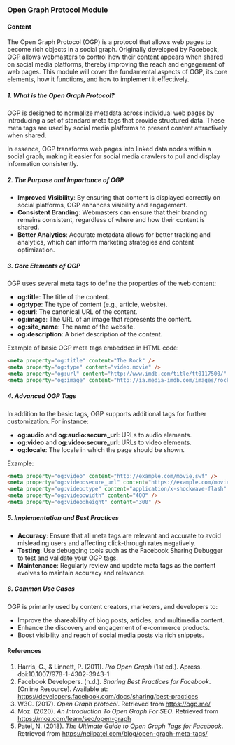 ### Open Graph Protocol Module

#### Content

The Open Graph Protocol (OGP) is a protocol that allows web pages to become rich objects in a social graph. Originally developed by Facebook, OGP allows webmasters to control how their content appears when shared on social media platforms, thereby improving the reach and engagement of web pages. This module will cover the fundamental aspects of OGP, its core elements, how it functions, and how to implement it effectively.

##### 1. What is the Open Graph Protocol?

OGP is designed to normalize metadata across individual web pages by introducing a set of standard meta tags that provide structured data. These meta tags are used by social media platforms to present content attractively when shared.

In essence, OGP transforms web pages into linked data nodes within a social graph, making it easier for social media crawlers to pull and display information consistently.

##### 2. The Purpose and Importance of OGP

- **Improved Visibility**: By ensuring that content is displayed correctly on social platforms, OGP enhances visibility and engagement.
- **Consistent Branding**: Webmasters can ensure that their branding remains consistent, regardless of where and how their content is shared.
- **Better Analytics**: Accurate metadata allows for better tracking and analytics, which can inform marketing strategies and content optimization.

##### 3. Core Elements of OGP

OGP uses several meta tags to define the properties of the web content:

- **og:title**: The title of the content.
- **og:type**: The type of content (e.g., article, website).
- **og:url**: The canonical URL of the content.
- **og:image**: The URL of an image that represents the content.
- **og:site_name**: The name of the website.
- **og:description**: A brief description of the content.

Example of basic OGP meta tags embedded in HTML code:

```html
<meta property="og:title" content="The Rock" />
<meta property="og:type" content="video.movie" />
<meta property="og:url" content="http://www.imdb.com/title/tt0117500/" />
<meta property="og:image" content="http://ia.media-imdb.com/images/rock.jpg" />
```

##### 4. Advanced OGP Tags

In addition to the basic tags, OGP supports additional tags for further customization. For instance:

- **og:audio** and **og:audio:secure_url**: URLs to audio elements.
- **og:video** and **og:video:secure_url**: URLs to video elements.
- **og:locale**: The locale in which the page should be shown.

Example:

```html
<meta property="og:video" content="http://example.com/movie.swf" />
<meta property="og:video:secure_url" content="https://example.com/movie.swf" />
<meta property="og:video:type" content="application/x-shockwave-flash" />
<meta property="og:video:width" content="400" />
<meta property="og:video:height" content="300" />
```

##### 5. Implementation and Best Practices

- **Accuracy**: Ensure that all meta tags are relevant and accurate to avoid misleading users and affecting click-through rates negatively.
- **Testing**: Use debugging tools such as the Facebook Sharing Debugger to test and validate your OGP tags.
- **Maintenance**: Regularly review and update meta tags as the content evolves to maintain accuracy and relevance.

##### 6. Common Use Cases

OGP is primarily used by content creators, marketers, and developers to:

- Improve the shareability of blog posts, articles, and multimedia content.
- Enhance the discovery and engagement of e-commerce products.
- Boost visibility and reach of social media posts via rich snippets.

#### References

1. Harris, G., & Linnett, P. (2011). _Pro Open Graph_ (1st ed.). Apress. doi:10.1007/978-1-4302-3943-1
2. Facebook Developers. (n.d.). _Sharing Best Practices for Facebook_. [Online Resource]. Available at: https://developers.facebook.com/docs/sharing/best-practices
3. W3C. (2017). _Open Graph protocol_. Retrieved from https://ogp.me/
4. Moz. (2020). _An Introduction To Open Graph For SEO_. Retrieved from https://moz.com/learn/seo/open-graph
5. Patel, N. (2018). _The Ultimate Guide to Open Graph Tags for Facebook_. Retrieved from https://neilpatel.com/blog/open-graph-meta-tags/
